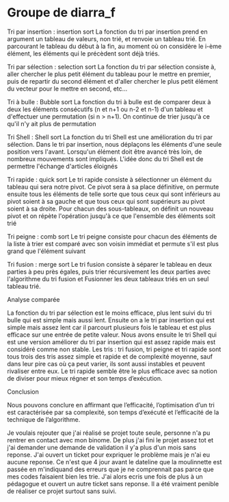 ﻿# Groupe de diarra_f

Tri par insertion : insertion sort
La fonction du tri par insertion prend en argument un tableau de valeurs, non trié, et renvoie un tableau trié. En parcourant le tableau du début à la fin, au moment où on considère le i-ème élément, les éléments qui le précèdent sont déjà triés.

Tri par sélection : selection sort
La fonction du tri par sélection consiste à, aller chercher le plus petit élément du tableau pour le mettre en premier, puis de repartir du second élément et d'aller chercher le plus petit élément du vecteur pour le mettre en second, etc...


Tri à bulle : Bubble sort
La fonction du tri à bulle est de comparer deux à deux les éléments consécutifs (n et n+1 ou n-2 et n-1) d'un tableau et d'effectuer une permutation (si n > n+1). On continue de trier jusqu'à ce qu'il n'y ait plus de permutation


Tri Shell : Shell sort
La fonction du tri Shell est une amélioration du tri par sélection. Dans le tri par insertion, nous déplaçons les éléments d'une seule position vers l'avant. Lorsqu'un élément doit être avancé très loin, de nombreux mouvements sont impliqués. L'idée donc du tri Shell est de permettre l'échange d'articles éloignés

Tri rapide : quick sort
Le tri rapide consiste à sélectionner un élément du tableau qui sera notre pivot. Ce pivot sera à sa place définitive, on permute ensuite tous les éléments de telle sorte que tous ceux qui sont inférieurs au pivot soient à sa gauche et que tous ceux qui sont supérieurs au pivot soient à sa droite. Pour chacun des sous-tableaux, on définit un nouveau pivot et on répète l'opération jusqu'à ce que l'ensemble des éléments soit trié
 
Tri peigne : comb sort
 Le tri peigne consiste pour chacun des éléments de la liste à trier est comparé avec son voisin immédiat et permute s'il est plus grand que l'élément suivant

Tri fusion : merge sort
Le tri fusion consiste à séparer le tableau en deux parties à peu près égales, puis trier récursivement les deux parties avec l'algorithme du tri fusion et Fusionner les deux tableaux triés en un seul tableau trié.


Analyse comparée

La fonction du tri par sélection est le moins efficace, plus lent suivi du tri bulle qui est simple mais aussi lent. Ensuite on a le tri par insertion qui est simple mais assez lent car il parcourt plusieurs fois le tableau et est plus efficace sur une entrée de petite valeur. Nous avons ensuite le tri Shell qui est une version améliorer du tri par insertion qui est assez rapide mais est considéré comme non stable. Les tris : tri fusion, tri peigne et tri rapide sont tous trois des tris assez simple et rapide et de complexité moyenne, sauf dans leur pire cas où ça peut varier, ils sont aussi instables et peuvent rivaliser entre eux. Le tri rapide semble être le plus efficace avec sa notion de diviser pour mieux régner et son temps d’exécution.


Conclusion

Nous pouvons conclure en affirmant que l’efficacité, l’optimisation d’un tri est caractérisée par sa complexité, son temps d’exécuté et l’efficacité de la technique de l’algorithme.


Je voulais rejouter que j'ai réalisé se projet toute seule, personne n'a pu rentrer en contact avec mon binome. De plus j'ai fini le projet assez tot et j'ai demander une demande de validation il y'a plus d'un mois sans reponse. J'ai ouvert un ticket pour expriquer le problème mais je n'ai eu aucune reponse. Ce n'est que 4 jour avant le dateline que la moulinnette est passée en m'indiquand des erreurs que je ne comprennait pas parce que mes codes faisaient bien les trie. J'ai alors ecris une fois de plus à un pédagogue et ouvert un autre ticket sans reponse.
Il a été vraiment penible de réaliser ce projet surtout sans suivi. 

